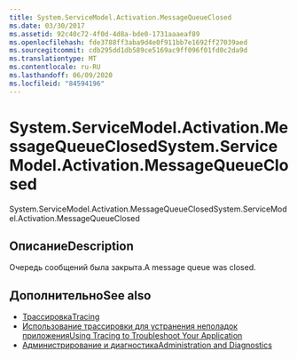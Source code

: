 ```yaml
---
title: System.ServiceModel.Activation.MessageQueueClosed
ms.date: 03/30/2017
ms.assetid: 92c40c72-4f0d-4d8a-bde0-1731aaaeaf89
ms.openlocfilehash: fde3788ff3aba9d4e0f911bb7e1692ff27039aed
ms.sourcegitcommit: cdb295dd1db589ce5169ac9ff096f01fd0c2da9d
ms.translationtype: MT
ms.contentlocale: ru-RU
ms.lasthandoff: 06/09/2020
ms.locfileid: "84594196"
---
```

# <a name="systemservicemodelactivationmessagequeueclosed"></a><span data-ttu-id="bb890-102">System.ServiceModel.Activation.MessageQueueClosed</span><span class="sxs-lookup"><span data-stu-id="bb890-102">System.ServiceModel.Activation.MessageQueueClosed</span></span>
<span data-ttu-id="bb890-103">System.ServiceModel.Activation.MessageQueueClosed</span><span class="sxs-lookup"><span data-stu-id="bb890-103">System.ServiceModel.Activation.MessageQueueClosed</span></span>  
  
## <a name="description"></a><span data-ttu-id="bb890-104">Описание</span><span class="sxs-lookup"><span data-stu-id="bb890-104">Description</span></span>  
 <span data-ttu-id="bb890-105">Очередь сообщений была закрыта.</span><span class="sxs-lookup"><span data-stu-id="bb890-105">A message queue was closed.</span></span>  
  
## <a name="see-also"></a><span data-ttu-id="bb890-106">Дополнительно</span><span class="sxs-lookup"><span data-stu-id="bb890-106">See also</span></span>

- [<span data-ttu-id="bb890-107">Трассировка</span><span class="sxs-lookup"><span data-stu-id="bb890-107">Tracing</span></span>](index.md)
- [<span data-ttu-id="bb890-108">Использование трассировки для устранения неполадок приложения</span><span class="sxs-lookup"><span data-stu-id="bb890-108">Using Tracing to Troubleshoot Your Application</span></span>](using-tracing-to-troubleshoot-your-application.md)
- [<span data-ttu-id="bb890-109">Администрирование и диагностика</span><span class="sxs-lookup"><span data-stu-id="bb890-109">Administration and Diagnostics</span></span>](../index.md)

